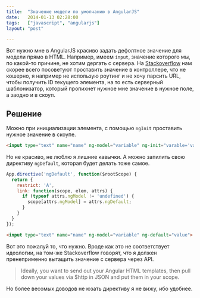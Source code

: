 ```yaml
---
title:  "Значение модели по умолчанию в AngularJS"
date:   2014-01-13 02:28:00
tags:   ["javascript", "angularjs"]
layout: "post"

---
```


Вот нужно мне в AngularJS красиво задать дефолтное значение для модели прямо в HTML. Например, имеем `input`, значение которого мы, по какой-то причине, не хотим дергать с сервера. На [Stackoverflow](http://stackoverflow.com/questions/13769732/angular-js-init-ng-model-from-default-values) нам скорее всего посоветуют проставить значение в контроллере, что не кошерно, я например не использую роутинг и не хочу парсить URL, чтобы получить ID текущего элемента, на то есть серверный шаблонизатор, который пропихнет нужное мне значение в нужное поле, а заодно и в скоуп.

<!-- cut -->

## Решение

Можно при инициализации элемента, с помощью `ngInit` проставить нужное значение в скоупе.

```html
<input type="text" name="name" ng-model="variable" ng-init="varable='value'"> <!-- $scope.variable = value; -->
```

Но не красиво, не люблю я лишние кавычки. А можно запилить свою директиву `ngDefault`, которая будет делать тоже самое.

```js
App.directive('ngDefault', function($rootScope) {
  return {
    restrict: 'A',
    link: function(scope, elem, attrs) {
      if (typeof attrs.ngModel != 'undefined') {
        scope[attrs.ngModel] = attrs.ngDefault;
      }
    }
  }
});
```

```html
<input type="text" name="name" ng-model="variable" ng-default="value"> <!-- $scope.variable = value; -->
```

Вот это пожалуй то, что нужно. Вроде как это не соответствует идеологии, на том-же Stackoverflow говорят, что я должен пренеприменно вытащить значение с сервера через API.

> Ideally, you want to send out your Angular HTML templates, then pull down your values via $http in JSON and put them in your scope.

Но более весомых доводов не юзать директиву я не вижу, ибо удобнее.
